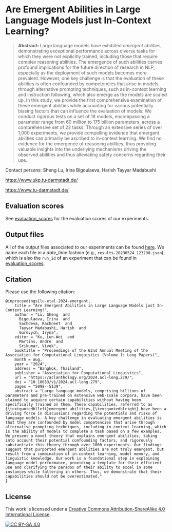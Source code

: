 # Are Emergent Abilities in Large Language Models just In-Context Learning?

> **Abstract:** Large language models have exhibited *emergent* abilities, demonstrating exceptional performance across diverse tasks for which they were not explicitly trained, including those that require complex reasoning abilities. The emergence of such abilities carries profound implications for the future direction of research in NLP, especially as the deployment of such models becomes more prevalent. However, one key challenge is that the evaluation of these abilities is often confounded by competencies that arise in models through alternative prompting techniques, such as in-context learning and instruction following, which also emerge as the models are scaled up. In this study, we provide the first comprehensive examination of these emergent abilities while accounting for various potentially biasing factors that can influence the evaluation of models. We conduct rigorous tests on a set of 18 models, encompassing a parameter range from 60 million to 175 billion parameters, across a comprehensive set of 22 tasks. Through an extensive series of over 1,000 experiments, we provide compelling evidence that emergent abilities can primarily be ascribed to in-context learning. We find no evidence for the emergence of reasoning abilities, thus providing valuable insights into the underlying mechanisms driving the observed abilities and thus alleviating safety concerns regarding their use.

Contact persons: Sheng Lu, Irina Bigoulaeva, Harish Tayyar Madabushi

https://www.ukp.tu-darmstadt.de/

https://www.tu-darmstadt.de/

## Evaluation scores
See [evaluation_scores](https://github.com/UKPLab/on-emergence/blob/main/evaluation_scores.csv) for the evaluation scores of our experiments.

## Output files
All of the output files associated to our experiments can be found [here](https://tudatalib.ulb.tu-darmstadt.de/handle/tudatalib/3931). We name each file in a *date_time* fashion (e.g., ```results-20230524_123238.json```), which is also the ```run_id``` of an experiment that can be found in [evaluation_scores](https://github.com/UKPLab/on-emergence/blob/main/evaluation_scores.csv).

## Citation
Please use the following citation:

```
@inproceedings{lu-etal-2024-emergent,
    title = "Are Emergent Abilities in Large Language Models just In-Context Learning?",
    author = "Lu, Sheng  and
      Bigoulaeva, Irina  and
      Sachdeva, Rachneet  and
      Tayyar Madabushi, Harish  and
      Gurevych, Iryna",
    editor = "Ku, Lun-Wei  and
      Martins, Andre  and
      Srikumar, Vivek",
    booktitle = "Proceedings of the 62nd Annual Meeting of the Association for Computational Linguistics (Volume 1: Long Papers)",
    month = aug,
    year = "2024",
    address = "Bangkok, Thailand",
    publisher = "Association for Computational Linguistics",
    url = "https://aclanthology.org/2024.acl-long.279/",
    doi = "10.18653/v1/2024.acl-long.279",
    pages = "5098--5139",
    abstract = "Large language models, comprising billions of parameters and pre-trained on extensive web-scale corpora, have been claimed to acquire certain capabilities without having been specifically trained on them. These capabilities, referred to as {\textquotedblleft}emergent abilities,{\textquotedblright} have been a driving force in discussions regarding the potentials and risks of language models. A key challenge in evaluating emergent abilities is that they are confounded by model competencies that arise through alternative prompting techniques, including in-context learning, which is the ability of models to complete a task based on a few examples. We present a novel theory that explains emergent abilities, taking into account their potential confounding factors, and rigorously substantiate this theory through over 1000 experiments. Our findings suggest that purported emergent abilities are not truly emergent, but result from a combination of in-context learning, model memory, and linguistic knowledge. Our work is a foundational step in explaining language model performance, providing a template for their efficient use and clarifying the paradox of their ability to excel in some instances while faltering in others. Thus, we demonstrate that their capabilities should not be overestimated."
}
```

## License

This work is licensed under a
[Creative Commons Attribution-ShareAlike 4.0 International License][cc-by-sa].

[![CC BY-SA 4.0][cc-by-sa-image]][cc-by-sa]

[cc-by-sa]: http://creativecommons.org/licenses/by-sa/4.0/
[cc-by-sa-image]: https://licensebuttons.net/l/by-sa/4.0/88x31.png
[cc-by-sa-shield]: https://img.shields.io/badge/License-CC%20BY--SA%204.0-lightgrey.svg
